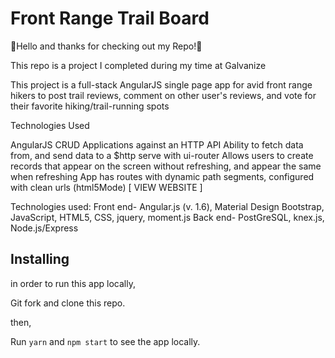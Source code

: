 # Front Range Trail Board

🎉Hello and thanks for checking out my Repo!🎉

This repo is a project I completed during my time at Galvanize

This project is a full-stack AngularJS single page app for avid front range hikers to post trail reviews, comment on other user's reviews, and vote for their favorite hiking/trail-running spots

Technologies Used

AngularJS CRUD Applications against an HTTP API
Ability to fetch data from, and send data to a $http serve with ui-router
Allows users to create records that appear on the screen without refreshing, and appear the same when refreshing
App has routes with dynamic path segments, configured with clean urls (html5Mode)
[ VIEW WEBSITE ]


Technologies used:
  Front end- Angular.js (v. 1.6), Material Design Bootstrap, JavaScript, HTML5, CSS, jquery, moment.js
  Back end- PostGreSQL, knex.js, Node.js/Express



## Installing

in order to run this app locally,

Git fork and clone this repo.

then,

Run `yarn` and `npm start` to see the app locally.
